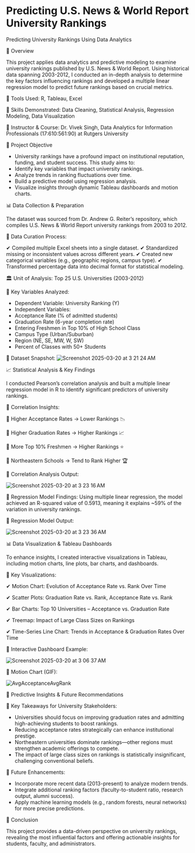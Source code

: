 # Predicting U.S. News & World Report University Rankings
Predicting University Rankings Using Data Analytics

📌 Overview

This project applies data analytics and predictive modeling to examine university rankings published by U.S. News & World Report. Using historical data spanning 2003-2012, I conducted an in-depth analysis to determine the key factors influencing rankings and developed a multiple linear regression model to predict future rankings based on crucial metrics.

🔹 Tools Used: R, Tableau, Excel

🔹 Skills Demonstrated: Data Cleaning, Statistical Analysis, Regression Modeling, Data Visualization

🔹 Instructor & Course: Dr. Vivek Singh, Data Analytics for Information Professionals (17:610:561:90) at Rutgers University

🎯 Project Objective

- University rankings have a profound impact on institutional reputation, funding, and student success. This study aims to:
- Identify key variables that impact university rankings.
- Analyze trends in ranking fluctuations over time.
- Build a predictive model using regression analysis.
- Visualize insights through dynamic Tableau dashboards and motion charts.



📊 Data Collection & Preparation

The dataset was sourced from Dr. Andrew G. Reiter’s repository, which compiles U.S. News & World Report university rankings from 2003 to 2012.

🔹 Data Curation Process:

✔ Compiled multiple Excel sheets into a single dataset.
✔ Standardized missing or inconsistent values across different years.
✔ Created new categorical variables (e.g., geographic regions, campus type).
✔ Transformed percentage data into decimal format for statistical modeling.

🏛️ Unit of Analysis: Top 25 U.S. Universities (2003-2012)

🔹 Key Variables Analyzed:

- Dependent Variable: University Ranking (Y)
- Independent Variables:
- Acceptance Rate (% of admitted students)
- Graduation Rate (6-year completion rate)
- Entering Freshmen in Top 10% of High School Class
- Campus Type (Urban/Suburban)
- Region (NE, SE, MW, W, SW)
- Percent of Classes with 50+ Students

📌 Dataset Snapshot:
![Screenshot 2025-03-20 at 3 21 24 AM](https://github.com/user-attachments/assets/4f90cb88-f0e1-4594-b065-13fde94874aa)


📈 Statistical Analysis & Key Findings

I conducted Pearson’s correlation analysis and built a multiple linear regression model in R to identify significant predictors of university rankings.

🔹 Correlation Insights:


🔹 Higher Acceptance Rates → Lower Rankings 📉

🔹 Higher Graduation Rates → Higher Rankings 📈

🔹 More Top 10% Freshmen → Higher Rankings ⭐

🔹 Northeastern Schools → Tend to Rank Higher 🏆

📌 Correlation Analysis Output:

![Screenshot 2025-03-20 at 3 23 16 AM](https://github.com/user-attachments/assets/bce334a9-983f-42d7-8205-48080afe38a6)


🔹 Regression Model Findings:
Using multiple linear regression, the model achieved an R-squared value of 0.5913, meaning it explains ~59% of the variation in university rankings.

📌 Regression Model Output:

![Screenshot 2025-03-20 at 3 23 36 AM](https://github.com/user-attachments/assets/f5334baa-cd8a-457f-a895-b8843ec18ef9)


📊 Data Visualization & Tableau Dashboards

To enhance insights, I created interactive visualizations in Tableau, including motion charts, line plots, bar charts, and dashboards.

🔹 Key Visualizations:

✔ Motion Chart: Evolution of Acceptance Rate vs. Rank Over Time

✔ Scatter Plots: Graduation Rate vs. Rank, Acceptance Rate vs. Rank

✔ Bar Charts: Top 10 Universities – Acceptance vs. Graduation Rate

✔ Treemap: Impact of Large Class Sizes on Rankings

✔ Time-Series Line Chart: Trends in Acceptance & Graduation Rates Over Time

📌 Interactive Dashboard Example:

![Screenshot 2025-03-20 at 3 06 37 AM](https://github.com/user-attachments/assets/12da1846-3727-41a5-b4e2-7eeeaa275735)


📌 Motion Chart (GIF):

![AvgAcceptanceAvgRank](https://github.com/user-attachments/assets/6d0570d9-68f4-499c-be78-16c0212abb75)


🔮 Predictive Insights & Future Recommendations

🔹 Key Takeaways for University Stakeholders:

- Universities should focus on improving graduation rates and admitting high-achieving students to boost rankings.
- Reducing acceptance rates strategically can enhance institutional prestige.
- Northeastern universities dominate rankings—other regions must strengthen academic offerings to compete.
- The impact of large class sizes on rankings is statistically insignificant, challenging conventional beliefs.

🔹 Future Enhancements:

- Incorporate more recent data (2013-present) to analyze modern trends.
- Integrate additional ranking factors (faculty-to-student ratio, research output, alumni success).
- Apply machine learning models (e.g., random forests, neural networks) for more precise predictions.



🚀 Conclusion

This project provides a data-driven perspective on university rankings, revealing the most influential factors and offering actionable insights for students, faculty, and administrators.




